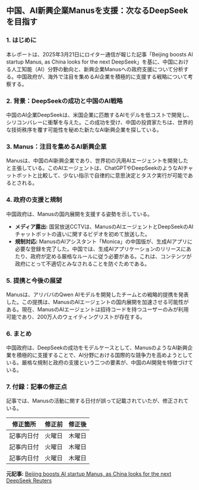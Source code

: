 ## 中国、AI新興企業Manusを支援：次なるDeepSeekを目指す

### 1. はじめに

本レポートは、2025年3月21日にロイター通信が報じた記事「Beijing boosts AI startup Manus, as China looks for the next DeepSeek」を基に、中国における人工知能（AI）分野の動向と、新興企業Manusへの政府支援について分析する。中国政府が、海外で注目を集めるAI企業を積極的に支援する戦略について考察する。

### 2. 背景：DeepSeekの成功と中国のAI戦略

中国のAI企業DeepSeekは、米国企業に匹敵するAIモデルを低コストで開発し、シリコンバレーに衝撃を与えた。この成功を受け、中国の投資家たちは、世界的な技術秩序を覆す可能性を秘めた新たなAI新興企業を探している。

### 3. Manus：注目を集めるAI新興企業

Manusは、中国のAI新興企業であり、世界初の汎用AIエージェントを開発したと主張している。このAIエージェントは、ChatGPTやDeepSeekのようなAIチャットボットと比較して、少ない指示で自律的に意思決定とタスク実行が可能であるとされる。

### 4. 政府の支援と規制

中国政府は、Manusの国内展開を支援する姿勢を示している。

* **メディア露出:** 国営放送CCTVは、ManusのAIエージェントとDeepSeekのAIチャットボットの違いに関するビデオを初めて放送した。
* **規制対応:** ManusのAIアシスタント「Monica」の中国版が、生成AIアプリに必要な登録を完了した。中国では、生成AIアプリケーションのリリースにあたり、政府が定める厳格なルールに従う必要がある。これは、コンテンツが政府にとって不適切とみなされることを防ぐためである。

### 5. 提携と今後の展望

Manusは、アリババのQwen AIモデルを開発したチームとの戦略的提携を発表した。この提携は、ManusのAIエージェントの国内展開を加速させる可能性がある。現在、ManusのAIエージェントは招待コードを持つユーザーのみが利用可能であり、200万人のウェイティングリストが存在する。

### 6. まとめ

中国政府は、DeepSeekの成功をモデルケースとして、ManusのようなAI新興企業を積極的に支援することで、AI分野における国際的な競争力を高めようとしている。厳格な規制と政府の支援という二つの要素が、中国のAI開発を特徴づけている。

### 7. 付録：記事の修正点

記事では、Manusの活動に関する日付が誤って記載されていたが、修正されている。

| 修正箇所 | 修正前 | 修正後 |
|---|---|---|
| 記事内日付 | 火曜日 | 木曜日 |
| 記事内日付 | 火曜日 | 木曜日 |
| 記事内日付 | 火曜日 | 木曜日 |


**元記事:** [Beijing boosts AI startup Manus, as China looks for the next DeepSeek Reuters](https://www.reuters.com/technology/artificial-intelligence/beijing-boosts-ai-startup-manus-china-looks-next-deepseek-2025-03-21/)